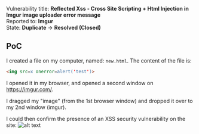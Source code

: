 Vulnerability title: **Reflected Xss - Cross Site Scripting + Html Injection in Imgur image uploader error message**\
Reported to: **Imgur**\
State: **Duplicate** &rarr; **Resolved (Closed)**

## PoC
I created a file on my computer, named: `new.html`.
The content of the file is:
```html
<img src=x onerror=alert('test')>
```

I opened it in my browser, and opened a second window on https://imgur.com/.

I dragged my "image" (from the 1st browser window) and dropped it over to my 2nd window (imgur).

I could then confirm the presence of an XSS security vulnerability on the site:
![alt text](https://i.imgur.com/EEeGYNr.png "PoC Screenshot")
